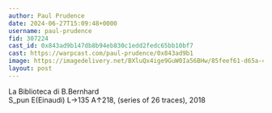 ```yaml
---
author: Paul Prudence
date: 2024-06-27T15:09:48+0000
username: paul-prudence
fid: 307224
cast_id: 0x843ad9b147db8b94eb830c1edd2fedc65bb10bf7
cast: https://warpcast.com/paul-prudence/0x843ad9b1
image: https://imagedelivery.net/BXluQx4ige9GuW0Ia56BHw/85feef61-d65a-4a2c-81e3-2381d98ca000/original
layout: post
---
```

La Biblioteca di B.Bernhard  
S_pun E(Einaudi) L→135 A↑218, (series of 26 traces), 2018  

<img src='https://imagedelivery.net/BXluQx4ige9GuW0Ia56BHw/85feef61-d65a-4a2c-81e3-2381d98ca000/original' alt='' referrerpolicy='no-referrer'/>
